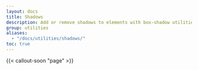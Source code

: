 ```yaml
---
layout: docs
title: Shadows
description: Add or remove shadows to elements with box-shadow utilities.
group: utilities
aliases:
  - "/docs/utilities/shadows/"
toc: true
---
```


{{< callout-soon "page" >}}
